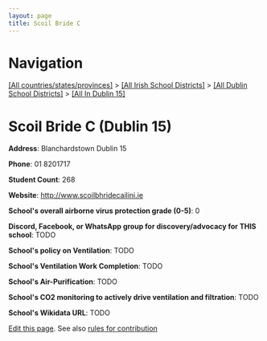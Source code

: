```yaml
---
layout: page
title: Scoil Bride C
---
```

# Navigation

[[All countries/states/provinces]](../../../..) > [[All Irish School Districts]](../../..) > [[All Dublin School Districts]](../..) > [[All In Dublin 15]](..)

# Scoil Bride C (Dublin 15)

**Address**: Blanchardstown Dublin 15

**Phone**: 01 8201717

**Student Count**: 268

**Website**: <http://www.scoilbhridecailini.ie>

**School's overall airborne virus protection grade (0-5)**: 0

**Discord, Facebook, or WhatsApp group for discovery/advocacy for THIS school**: TODO

**School's policy on Ventilation**: TODO

**School's Ventilation Work Completion**: TODO

**School's Air-Purification**: TODO

**School's CO2 monitoring to actively drive ventilation and filtration**: TODO

**School's Wikidata URL**: TODO


[Edit this page](https://github.com/ventilate-schools/Ireland/edit/main/./Dublin_15/Scoil_Bride_C.md). See also [rules for contribution](../../../contribution-rules/)